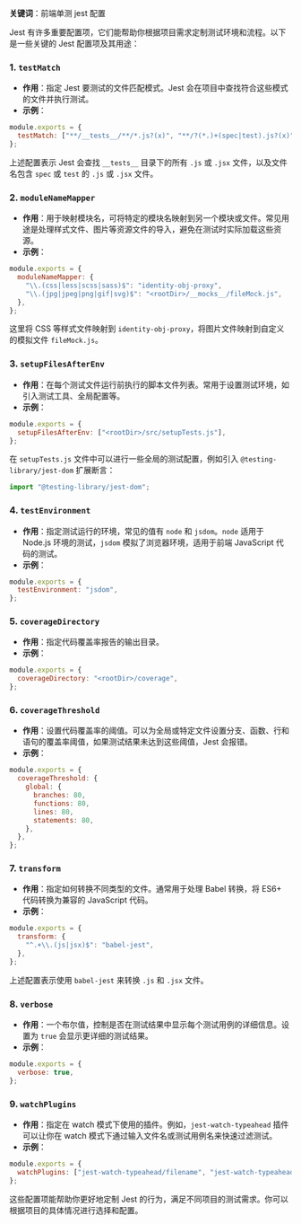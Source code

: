 **关键词**：前端单测 jest 配置

Jest 有许多重要配置项，它们能帮助你根据项目需求定制测试环境和流程。以下是一些关键的 Jest 配置项及其用途：

### 1. `testMatch`

- **作用**：指定 Jest 要测试的文件匹配模式。Jest 会在项目中查找符合这些模式的文件并执行测试。
- **示例**：

```javascript
module.exports = {
  testMatch: ["**/__tests__/**/*.js?(x)", "**/?(*.)+(spec|test).js?(x)"],
};
```

上述配置表示 Jest 会查找 `__tests__` 目录下的所有 `.js` 或 `.jsx` 文件，以及文件名包含 `spec` 或 `test` 的 `.js` 或 `.jsx` 文件。

### 2. `moduleNameMapper`

- **作用**：用于映射模块名，可将特定的模块名映射到另一个模块或文件。常见用途是处理样式文件、图片等资源文件的导入，避免在测试时实际加载这些资源。
- **示例**：

```javascript
module.exports = {
  moduleNameMapper: {
    "\\.(css|less|scss|sass)$": "identity-obj-proxy",
    "\\.(jpg|jpeg|png|gif|svg)$": "<rootDir>/__mocks__/fileMock.js",
  },
};
```

这里将 CSS 等样式文件映射到 `identity-obj-proxy`，将图片文件映射到自定义的模拟文件 `fileMock.js`。

### 3. `setupFilesAfterEnv`

- **作用**：在每个测试文件运行前执行的脚本文件列表。常用于设置测试环境，如引入测试工具、全局配置等。
- **示例**：

```javascript
module.exports = {
  setupFilesAfterEnv: ["<rootDir>/src/setupTests.js"],
};
```

在 `setupTests.js` 文件中可以进行一些全局的测试配置，例如引入 `@testing-library/jest-dom` 扩展断言：

```javascript
import "@testing-library/jest-dom";
```

### 4. `testEnvironment`

- **作用**：指定测试运行的环境，常见的值有 `node` 和 `jsdom`。`node` 适用于 Node.js 环境的测试，`jsdom` 模拟了浏览器环境，适用于前端 JavaScript 代码的测试。
- **示例**：

```javascript
module.exports = {
  testEnvironment: "jsdom",
};
```

### 5. `coverageDirectory`

- **作用**：指定代码覆盖率报告的输出目录。
- **示例**：

```javascript
module.exports = {
  coverageDirectory: "<rootDir>/coverage",
};
```

### 6. `coverageThreshold`

- **作用**：设置代码覆盖率的阈值。可以为全局或特定文件设置分支、函数、行和语句的覆盖率阈值，如果测试结果未达到这些阈值，Jest 会报错。
- **示例**：

```javascript
module.exports = {
  coverageThreshold: {
    global: {
      branches: 80,
      functions: 80,
      lines: 80,
      statements: 80,
    },
  },
};
```

### 7. `transform`

- **作用**：指定如何转换不同类型的文件。通常用于处理 Babel 转换，将 ES6+ 代码转换为兼容的 JavaScript 代码。
- **示例**：

```javascript
module.exports = {
  transform: {
    "^.+\\.(js|jsx)$": "babel-jest",
  },
};
```

上述配置表示使用 `babel-jest` 来转换 `.js` 和 `.jsx` 文件。

### 8. `verbose`

- **作用**：一个布尔值，控制是否在测试结果中显示每个测试用例的详细信息。设置为 `true` 会显示更详细的测试结果。
- **示例**：

```javascript
module.exports = {
  verbose: true,
};
```

### 9. `watchPlugins`

- **作用**：指定在 watch 模式下使用的插件。例如，`jest-watch-typeahead` 插件可以让你在 watch 模式下通过输入文件名或测试用例名来快速过滤测试。
- **示例**：

```javascript
module.exports = {
  watchPlugins: ["jest-watch-typeahead/filename", "jest-watch-typeahead/testname"],
};
```

这些配置项能帮助你更好地定制 Jest 的行为，满足不同项目的测试需求。你可以根据项目的具体情况进行选择和配置。
